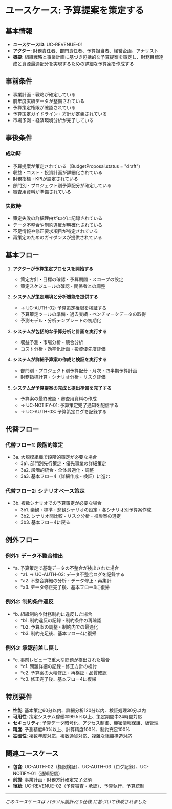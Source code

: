 # ユースケース: 予算提案を策定する

## 基本情報
- **ユースケースID**: UC-REVENUE-01
- **アクター**: 財務責任者、部門責任者、予算担当者、経営企画、アナリスト
- **概要**: 組織戦略と事業計画に基づき包括的な予算提案を策定し、財務目標達成と資源最適配分を実現するための詳細な予算案を作成する

## 事前条件
- 事業計画・戦略が確定している
- 前年度実績データが整備されている
- 予算策定権限が確認されている
- 予算策定ガイドライン・方針が定義されている
- 市場予測・経済環境分析が完了している

## 事後条件
### 成功時
- 予算提案が策定されている（BudgetProposal.status = "draft"）
- 収益・コスト・投資計画が詳細化されている
- 財務指標・KPIが設定されている
- 部門別・プロジェクト別予算配分が確定している
- 審査用資料が準備されている

### 失敗時
- 策定失敗の詳細理由がログに記録されている
- データ不整合や制約違反が明確化されている
- 不足情報や修正要求項目が特定されている
- 再策定のためのガイダンスが提供されている

## 基本フロー
1. **アクターが予算策定プロセスを開始する**
   - 策定方針・目標の確認・予算期間・スコープの設定
   - 策定スケジュールの確認・関係者との調整

2. **システムが策定環境と分析機能を提供する**
   - → UC-AUTH-02: 予算策定権限を検証する
   - 予算策定ツールの準備・過去実績・ベンチマークデータの取得
   - 予測モデル・分析テンプレートの初期化

3. **システムが包括的な予算分析と計画を実行する**
   - 収益予測・市場分析・競合分析
   - コスト分析・効率化計画・投資優先度評価

4. **システムが詳細予算案の作成と検証を実行する**
   - 部門別・プロジェクト別予算配分・月次・四半期予算計画
   - 財務指標計算・シナリオ分析・リスク評価

5. **システムが予算提案の完成と提出準備を完了する**
   - 予算案の最終確認・審査用資料の作成
   - → UC-NOTIFY-01: 予算策定完了通知を配信する
   - → UC-AUTH-03: 予算策定ログを記録する

## 代替フロー
### 代替フロー1: 段階的策定
- 3a. 大規模組織で段階的策定が必要な場合
  - 3a1. 部門別先行策定・優先事業の詳細策定
  - 3a2. 段階的統合・全体最適化・調整
  - 3a3. 基本フロー4（詳細作成・検証）に進む

### 代替フロー2: シナリオベース策定
- 3b. 複数シナリオでの予算策定が必要な場合
  - 3b1. 楽観・標準・悲観シナリオの設定・各シナリオ別予算案作成
  - 3b2. シナリオ間比較・リスク分析・推奨案の選定
  - 3b3. 基本フロー4に戻る

## 例外フロー
### 例外1: データ不整合検出
- *a. 予算策定で基礎データの不整合が検出された場合
  - *a1. → UC-AUTH-03: データ不整合ログを記録する
  - *a2. 不整合詳細の分析・データ修正・再集計
  - *a3. データ修正完了後、基本フロー3に復帰

### 例外2: 制約条件違反
- *b. 組織制約や財務制約に違反した場合
  - *b1. 制約違反の記録・制約条件の再確認
  - *b2. 予算案の調整・制約内での最適化
  - *b3. 制約充足後、基本フロー4に復帰

### 例外3: 承認前差し戻し
- *c. 事前レビューで重大な問題が検出された場合
  - *c1. 問題詳細の記録・修正方針の検討
  - *c2. 予算案の大幅修正・再検証・品質確認
  - *c3. 修正完了後、基本フロー4に復帰

## 特別要件
- **性能**: 基本策定60分以内、詳細分析120分以内、検証処理30分以内
- **可用性**: 策定システム稼働率99.5%以上、策定期間中24時間対応
- **セキュリティ**: 予算データ暗号化、アクセス制御、機密情報保護、版管理
- **精度**: 予測精度90%以上、計算精度100%、制約充足100%
- **拡張性**: 複数年度対応、複数通貨対応、複雑な組織構造対応

## 関連ユースケース
- **包含**: UC-AUTH-02（権限検証）、UC-AUTH-03（ログ記録）、UC-NOTIFY-01（通知配信）
- **前提**: 事業計画・財務方針確定完了必須
- **後続**: UC-REVENUE-02（予算審査・承認）、予算執行、予算統制

---
*このユースケースは パラソル設計v2.0仕様 に基づいて作成されました*
